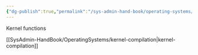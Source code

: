 ```yaml
---
{"dg-publish":true,"permalink":"/sys-admin-hand-book/operating-systems/linux/kernel/"}
---
```




Kernel functions

[[SysAdmin-HandBook/OperatingSystems/kernel-compilation\|kernel-compilation]]
